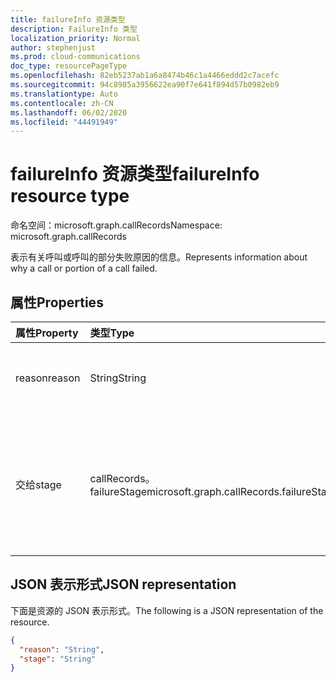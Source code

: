 ```yaml
---
title: failureInfo 资源类型
description: FailureInfo 类型
localization_priority: Normal
author: stephenjust
ms.prod: cloud-communications
doc_type: resourcePageType
ms.openlocfilehash: 82eb5237ab1a6a8474b46c1a4466eddd2c7acefc
ms.sourcegitcommit: 94c8985a3956622ea90f7e641f894d57b0982eb9
ms.translationtype: Auto
ms.contentlocale: zh-CN
ms.lasthandoff: 06/02/2020
ms.locfileid: "44491949"
---
```

# <a name="failureinfo-resource-type"></a><span data-ttu-id="3b331-103">failureInfo 资源类型</span><span class="sxs-lookup"><span data-stu-id="3b331-103">failureInfo resource type</span></span>

<span data-ttu-id="3b331-104">命名空间：microsoft.graph.callRecords</span><span class="sxs-lookup"><span data-stu-id="3b331-104">Namespace: microsoft.graph.callRecords</span></span>

<span data-ttu-id="3b331-105">表示有关呼叫或呼叫的部分失败原因的信息。</span><span class="sxs-lookup"><span data-stu-id="3b331-105">Represents information about why a call or portion of a call failed.</span></span>

## <a name="properties"></a><span data-ttu-id="3b331-106">属性</span><span class="sxs-lookup"><span data-stu-id="3b331-106">Properties</span></span>

| <span data-ttu-id="3b331-107">属性</span><span class="sxs-lookup"><span data-stu-id="3b331-107">Property</span></span>     | <span data-ttu-id="3b331-108">类型</span><span class="sxs-lookup"><span data-stu-id="3b331-108">Type</span></span>        | <span data-ttu-id="3b331-109">Description</span><span class="sxs-lookup"><span data-stu-id="3b331-109">Description</span></span> |
|:-------------|:------------|:------------|
|<span data-ttu-id="3b331-110">reason</span><span class="sxs-lookup"><span data-stu-id="3b331-110">reason</span></span>|<span data-ttu-id="3b331-111">String</span><span class="sxs-lookup"><span data-stu-id="3b331-111">String</span></span>|<span data-ttu-id="3b331-112">对呼叫或呼叫部分失败的原因进行分类。</span><span class="sxs-lookup"><span data-stu-id="3b331-112">Classification of why a call or portion of a call failed.</span></span>|
|<span data-ttu-id="3b331-113">交给</span><span class="sxs-lookup"><span data-stu-id="3b331-113">stage</span></span>|<span data-ttu-id="3b331-114">callRecords。 failureStage</span><span class="sxs-lookup"><span data-stu-id="3b331-114">microsoft.graph.callRecords.failureStage</span></span>|<span data-ttu-id="3b331-115">发生故障时的阶段。</span><span class="sxs-lookup"><span data-stu-id="3b331-115">The stage when the failure occurred.</span></span> <span data-ttu-id="3b331-116">可取值为：`unknown`、`callSetup`、`midcall`、`unknownFutureValue`。</span><span class="sxs-lookup"><span data-stu-id="3b331-116">Possible values are: `unknown`, `callSetup`, `midcall`, `unknownFutureValue`.</span></span>|

## <a name="json-representation"></a><span data-ttu-id="3b331-117">JSON 表示形式</span><span class="sxs-lookup"><span data-stu-id="3b331-117">JSON representation</span></span>

<span data-ttu-id="3b331-118">下面是资源的 JSON 表示形式。</span><span class="sxs-lookup"><span data-stu-id="3b331-118">The following is a JSON representation of the resource.</span></span>

<!-- {
  "blockType": "resource",
  "optionalProperties": [

  ],
  "@odata.type": "microsoft.graph.callRecords.failureInfo",
  "baseType": null
}-->

```json
{
  "reason": "String",
  "stage": "String"
}
```

<!-- uuid: 16cd6b66-4b1a-43a1-adaf-3a886856ed98
2019-02-04 14:57:30 UTC -->
<!-- {
  "type": "#page.annotation",
  "description": "failureInfo resource",
  "keywords": "",
  "section": "documentation",
  "tocPath": ""
}-->